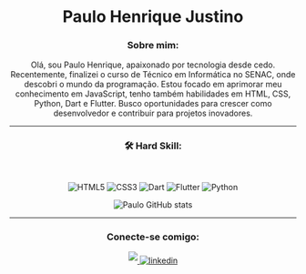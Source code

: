 

<div align='center'>

# Paulo Henrique Justino

### Sobre mim:


Olá, sou Paulo Henrique, apaixonado por tecnologia desde cedo. Recentemente, finalizei o curso de Técnico em Informática no SENAC, onde descobri o mundo da programação. Estou focado em aprimorar meu conhecimento em JavaScript, tenho também habilidades em HTML, CSS, Python, Dart e Flutter. Busco oportunidades para crescer como desenvolvedor e contribuir para projetos inovadores.

--- 

### 🛠 Hard Skill:

<div style='display: inline_block'><br>

![HTML5](https://img.shields.io/badge/html5-%23E34F26.svg?style=for-the-badge&logo=html5&logoColor=white) ![CSS3](https://img.shields.io/badge/css3-%231572B6.svg?style=for-the-badge&logo=css3&logoColor=white) ![Dart](https://img.shields.io/badge/dart-%230175C2.svg?style=for-the-badge&logo=dart&logoColor=white) ![Flutter](https://img.shields.io/badge/Flutter-%2302569B.svg?style=for-the-badge&logo=Flutter&logoColor=white) ![Python](https://img.shields.io/badge/python-3670A0?style=for-the-badge&logo=python&logoColor=ffdd54)
</div>

![Paulo GitHub stats](https://github-readme-stats.vercel.app/api?username=paulohenriquejustino&show_icons=true&theme=transparent)

---
### Conecte-se comigo:

<a href="phjustino125@gmail.com" target="_blank">
<img src="https://img.shields.io/badge/gmail:  phjustino125@gmail.com-%23EA4335.svg?style=for-the-badge&logo=gmail&logoColor=white" t=mail style="margin-bottom: 5px;" />
</a>


<a href="https://www.linkedin.com/in/pedro-frasson-86630a218/" target="_blank">
<img src="https://img.shields.io/badge/linkedin:  Paulo Henrique De Paiva Barbosa Justino-%2300acee.svg?color=405DE6&style=for-the-badge&logo=linkedin&logoColor=white" alt=linkedin style="margin-bottom: 5px;"/>
</a>



